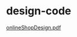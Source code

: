 # design-code

[onlineShopDesign.pdf](https://github.com/rvst312/design-code/files/11364860/onlineShopDesign.pdf)

